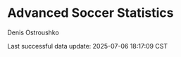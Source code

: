 # Advanced Soccer Statistics
Denis Ostroushko

<!-- gfm -->

Last successful data update: 2025-07-06 18:17:09 CST
